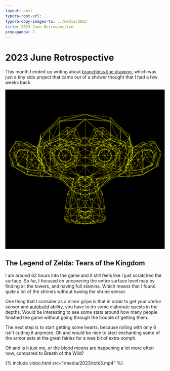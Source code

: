 ```yaml
---
layout: post
typora-root-url: ..
typora-copy-images-to: ../media/2023
title: 2023 June Retrospective
propaganda: 7
---
```


2023 June Retrospective
=========================

This month I ended up writing about [branchless line drawing][bln], which was just a tiny side project that came out of a shower thought that I had a few weeks back.

![suzanne](/media/2023/suzanne.png)

## The Legend of Zelda: Tears of the Kingdom

I am around *62 hours* into the game and it still feels like I just scratched the surface. So far, I focused on uncovering the entire surface level map by finding all the towers, and having full stamina. Which means that I found quite a lot of the shrines without having the shrine sensor.

One thing that I consider as a minor gripe is that in order to get your *shrine sensor* and [autobuild][autobuild] ability, you have to do some elaborate quests in the depths. Would be interesting to see some stats around how many people finished the game without going through the trouble of getting them.

The next step is to start getting some hearts, because rolling with only 6 isn't cutting it anymore. Oh and would be nice to start enchanting some of the armor sets at the great fairies for a wee bit of extra oomph.

Oh and is it just me, or the blood moons are happening a lot more often now, compared to Breath of the Wild?

{% include video.html src="/media/2023/totk3.mp4" %}

[bln]: /2023/06/25/branchless-line-drawing/
[autobuild]: https://zelda.fandom.com/wiki/Autobuild
